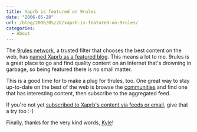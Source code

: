 ```yaml
---
title: Xaprb is featured on 9rules
date: "2006-05-28"
url: /blog/2006/05/28/xaprb-is-featured-on-9rules/
categories:
  - About
---
```

The [9rules network](http://9rules.com), a trusted filter that chooses the best content on the web, has [named Xaprb as a featured blog](http://9rules.com/en/browse/featured/archive/94/). This means a lot to me. 9rules is a great place to go and find quality content on an Internet that's drowning in garbage, so being featured there is no small matter.

This is a good time for to make a plug for 9rules, too. One great way to stay up-to-date on the best of the web is browse the [communities](http://9rules.com/en/browse/) and find one that has interesting content, then subscribe to the aggregated feed.

If you're not yet [subscribed to Xaprb's content via feeds or email](/index.xml), give that a try too :-)

Finally, thanks for the very kind words, [Kyle](http://warpspire.com/)!


